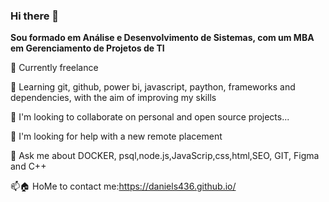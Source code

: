 ### Hi there 👋

**Sou formado em Análise e Desenvolvimento de Sistemas, com um MBA em Gerenciamento de Projetos de TI** 

 🔭 Currently freelance
 
 🌱 Learning git, github, power bi, javascript, paython, frameworks and dependencies, with the aim of improving my skills
 
 👯 I'm looking to collaborate on personal and open source projects...

 🤔 I'm looking for help with a new remote placement
 
 💬 Ask me about DOCKER, psql,node.js,JavaScrip,css,html,SEO, GIT, Figma and C++
 
 📫🏠 HoMe to contact me:https://daniels436.github.io/
